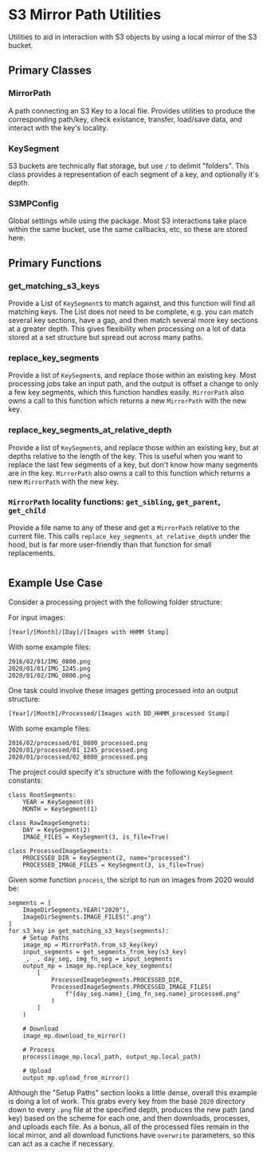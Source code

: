 # S3 Mirror Path Utilities  
Utilities to aid in interaction with S3 objects by using a local mirror of the S3 bucket. 
## Primary Classes 
### MirrorPath
A path connecting an S3 Key to a local file. Provides utilities to produce the corresponding path/key, check existance, transfer, load/save data, and interact with the key's locality.
### KeySegment
S3 buckets are technically flat storage, but use `/` to delimit "folders". This class provides a representation of each segment of a key, and optionally it's depth. 
### S3MPConfig
Global settings while using the package. Most S3 interactions take place within the same bucket, use the same callbacks, etc, so these are stored here.
## Primary Functions
### get_matching_s3_keys
Provide a List of `KeySegment`s to match against, and this function will find all matching keys. The List does not need to be complete, e.g. you can match several key sections, have a gap, and then match several more key sections at a greater depth. This gives flexibility when processing on a lot of data stored at a set structure but spread out across many paths. 
### replace_key_segments
Provide a list of `KeySegment`s, and replace those within an existing key. Most processing jobs take an input path, and the output is offset a change to only a few key segments, which this function handles easily.
`MirrorPath` also owns a call to this function which returns a new `MirrorPath` with the new key.
### replace_key_segments_at_relative_depth
Provide a list of `KeySegment`s, and replace those within an existing key, but at depths relative to the length of the key. This is useful when you want to replace the last few segments of a key, but don't know how many segments are in the key.
`MirrorPath` also owns a call to this function which returns a new `MirrorPath` with the new key.
### `MirrorPath` locality functions: `get_sibling`, `get_parent`, `get_child` 
Provide a file name to any of these and get a `MirrorPath` relative to the current file. This calls `replace_key_segments_at_relative_depth` under the hood, but is far more user-friendly than that function for small replacements.

#
# 

## Example Use Case 
Consider a processing project with the following folder structure:

For input images:
```
[Year]/[Month]/[Day]/[Images with HHMM Stamp]
```
With some example files:
```
2016/02/01/IMG_0800.png
2020/01/01/IMG_1245.png
2020/01/02/IMG_0800.png
```
One task could involve these images getting processed into an output structure:
```
[Year]/[Month]/Processed/[Images with DD_HHMM_processed Stamp]
```
With some example files:
```
2016/02/processed/01_0800_processed.png
2020/01/processed/01_1245_processed.png
2020/01/processed/02_0800_processed.png
```


The project could specify it's structure with the following `KeySegment` constants:
```
class RootSegments:
    YEAR = KeySegment(0)
    MONTH = KeySegment(1)

class RawImageSemgnets:
    DAY = KeySegment(2)
    IMAGE_FILES = KeySegment(3, is_file=True)

class ProcessedImageSegments:
    PROCESSED_DIR = KeySegment(2, name="processed")
    PROCESSED_IMAGE_FILES = KeySegment(3, is_file=True)
```

Given some function `process`, the script to run on images from 2020 would be:
```
segments = [ 
    ImageDirSegments.YEAR("2020"),
    ImageDirSegments.IMAGE_FILES(".png")
]
for s3_key in get_matching_s3_keys(segments):
    # Setup Paths
    image_mp = MirrorPath.from_s3_key(key)
    input_segments = get_segments_from_key(s3_key)
    _, _, day_seg, img_fn_seg = input_segments
    output_mp = image_mp.replace_key_segments( 
        [ 
            ProcessedImageSegments.PROCESSED_DIR,
            ProcessedImageSegments.PROCESSED_IMAGE_FILES(
                f"{day_seg.name}_{img_fn_seg.name}_processed.png"
            )
        ]
    )

    # Download 
    image_mp.download_to_mirror() 

    # Process
    process(image_mp.local_path, output_mp.local_path)

    # Upload
    output_mp.upload_from_mirror()
```
Although the "Setup Paths" section looks a little dense, overall this example is doing a lot of work. This grabs every key from the base `2020` directory down to every `.png` file at the specified depth, produces the new path (and key) based on the scheme for each one, and then downloads, processes, and uploads each file. As a bonus, all of the processed files remain in the local mirror, and all download functions have `overwrite` parameters, so this can act as a cache if necessary. 